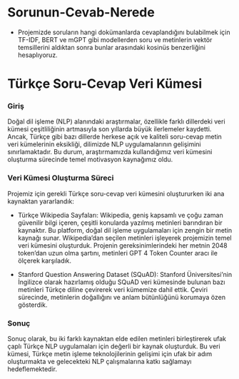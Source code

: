 # Sorunun-Cevab-Nerede
- Projemizde soruların hangi dokümanlarda cevaplandığını bulabilmek için TF-IDF, BERT ve mGPT gibi modellerden soru ve metinlerin vektör temsillerini aldıktan sonra bunlar arasındaki kosinüs benzerliğini hesaplıyoruz.

# Türkçe Soru-Cevap Veri Kümesi
### Giriş
Doğal dil işleme (NLP) alanındaki araştırmalar, özellikle farklı dillerdeki veri kümesi çeşitliliğinin artmasıyla son yıllarda büyük ilerlemeler kaydetti. Ancak, Türkçe gibi bazı dillerde herkese açık ve kaliteli soru-cevap metin veri kümelerinin eksikliği, dilimizde NLP uygulamalarının gelişimini sınırlamaktadır. Bu durum, araştırmamızda kullandığımız veri kümesini oluşturma sürecinde temel motivasyon kaynağımız oldu.

### Veri Kümesi Oluşturma Süreci
Projemiz için gerekli Türkçe soru-cevap veri kümesini oluştururken iki ana kaynaktan yararlandık:

- Türkçe Wikipedia Sayfaları: Wikipedia, geniş kapsamlı ve çoğu zaman güvenilir bilgi içeren, çeşitli konularda yazılmış metinleri barındıran bir kaynaktır. Bu platform, doğal dil işleme uygulamaları için zengin bir metin kaynağı sunar. Wikipedia’dan seçilen metinleri işleyerek projemizin temel veri kümesini oluşturduk. Projenin gereksinimlerindeki her metnin 2048 token’dan uzun olma şartını, metinleri GPT 4 Token Counter aracı ile ölçerek karşıladık.

- Stanford Question Answering Dataset (SQuAD): Stanford Üniversitesi’nin İngilizce olarak hazırlamış olduğu SQuAD veri kümesinde bulunan bazı metinleri Türkçe diline çevirerek veri kümemize dahil ettik. Çeviri sürecinde, metinlerin doğallığını ve anlam bütünlüğünü korumaya özen gösterdik.

### Sonuç
Sonuç olarak, bu iki farklı kaynaktan elde edilen metinleri birleştirerek ufak çaplı Türkçe NLP uygulamaları için değerli bir kaynak oluşturduk. Bu veri kümesi, Türkçe metin işleme teknolojilerinin gelişimi için ufak bir adım oluşturmakta ve gelecekteki NLP çalışmalarına katkı sağlamayı hedeflemektedir.